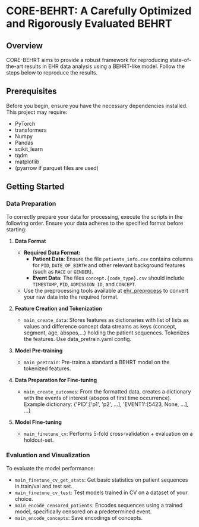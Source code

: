 # CORE-BEHRT: A Carefully Optimized and Rigorously Evaluated BEHRT

## Overview
CORE-BEHRT aims to provide a robust framework for reproducing state-of-the-art results in EHR data analysis using a BEHRT-like model. Follow the steps below to reproduce the results.

## Prerequisites
Before you begin, ensure you have the necessary dependencies installed. This project may require:
- PyTorch
- transformers
- Numpy
- Pandas
- scikit_learn
- tqdm
- matplotlib
- (pyarrow if parquet files are used)

## Getting Started

### Data Preparation
To correctly prepare your data for processing, execute the scripts in the following order. Ensure your data adheres to the specified format before starting:

1. **Data Format**
   - **Required Data Format:**
     - **Patient Data**: Ensure the file `patients_info.csv` contains columns for `PID`, `DATE_OF_BIRTH` and other relevant background features (such as `RACE` or `GENDER`).
     - **Event Data**: The files `concept.{code_type}.csv` should include `TIMESTAMP`, `PID`, `ADMISSION_ID`, and `CONCEPT`.
   - Use the preprocessing tools available at [ehr_preprocess](https://github.com/kirilklein/ehr_preprocess.git) to convert your raw data into the required format.

2. **Feature Creation and Tokenization**
   - `main_create_data`: Stores features as dictionaries with list of lists as values and difference concept data streams as keys (concept, segment, age, abspos,...) holding the patient sequences. Tokenizes the features. Use data_pretrain.yaml config.

3. **Model Pre-training**
   - `main_pretrain`: Pre-trains a standard a BEHRT model on the tokenized features.

3. **Data Preparation for Fine-tuning**
   - `main_create_outcomes`: From the formatted data, creates a dictionary with the events of interest (abspos of first time occurrence). Example dictionary: {'PID':['p1', 'p2', ...], 'EVENT1':[5423, None, ...], ...}

4. **Model Fine-tuning**
   - `main_finetune_cv`: Performs 5-fold cross-validation + evaluation on a holdout-set.

### Evaluation and Visualization
To evaluate the model performance:
- `main_finetune_cv_get_stats`: Get basic statistics on patient sequences in train/val and test set.
- `main_finetune_cv_test`: Test models trained in CV on a dataset of your choice.
- `main_encode_censored_patients`: Encodes sequences using a trained model, specifically censored on a predetermined event.
- `main_encode_concepts`: Save encodings of concepts.


